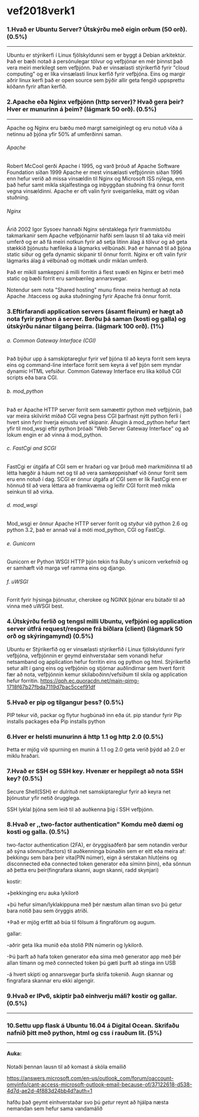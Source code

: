 # vef2018verk1

### 1.Hvað er Ubuntu Server? Útskýrðu með eigin orðum (50 orð). (0.5%)
---------
Ubuntu er stýrikerfi í Linux fjölskyldunni sem er byggt á Debian arkitektúr.
Það er bæði notað á persónulegar tölvur og vefþjónar en mér þinnst það vera meiri merkilegt sem vefþjónn.
Það er vinsælasti stýrikerfið fyrir "cloud computing" og er líka vinsælasti linux kerfið fyrir vefþjóna.
Eins og margir aðrir linux kerfi það er open source sem þýðir allir geta fengið uppsprettu kóðann fyrir aftan kerfið.
### 2.Apache eða Nginx vefþjónn (http server)? Hvað gera þeir? Hver er munurinn á þeim? (lágmark 50 orð). (0.5%)
---------
Apache og Nginx eru bæðu með margt sameiginlegt og eru notuð víða á netinnu að þjóna yfir 50% af umferðinni saman.
###### Apache
Robert McCool gerði Apache í 1995, og varð þróuð af Apache Software Foundation síðan 1999
Apache er mest vinsælasti vefþjónnin síðan 1996 enn hefur verið að missa vinsældin til Nginx og Microsoft ISS nýlega, enn það hefur samt mikla skjalfestinga og inbyggðan stuðning frá önnur forrit vegna vinsældinni.
Apache er oft valin fyrir sveiganleika, mátt og víðan stuðning.

###### Nginx
Árið 2002 Igor Sysoev hannaði Nginx sérstaklega fyrir frammistöðu takmarkanir sem Apache vefþjónarnir hafði sem lausn til að taka við meiri umferð og er að fá meiri notkun fyrir að setja lítinn álag á tölvur og að geta stækkið þjónustu hæfileika á lágmarks vélbúnaði.
Það er hannað til að þjóna static síður og gefa dynamic skipanir til önnur forrit.
Nginx er oft valin fyrir lágmarks álag á vélbúnað og móttæk undir miklan umferð.

Það er mikill samkeppni á milli forritin á flest svæði en Nginx er betri með static og bæði forrit eru sambærileg annarsvegar.

Notendur sem nota "Shared hosting" munu finna meira hentugt að nota Apache .htaccess og auka stuðninging fyrir Apache frá önnur forrit.

### 3.Eftirfarandi application servers (ásamt fleirum) er hægt að nota fyrir python á server. Berðu þá saman (kosti og galla) og útskýrðu nánar tilgang þeirra. (lágmark 100 orð). (1%)
###### a. Common Gateway Interface (CGI)
Það býður upp á samskiptareglur fyrir vef þjóna til að keyra forrit sem keyra eins og command-line interface forrit sem keyra á vef þjón sem myndar dynamic HTML vefsíður. Common Gateway Interface eru líka kölluð CGI scripts eða bara CGI.
###### b. mod_python
Það er Apache HTTP server forrit sem samæettir python með vefþjónin, það var meira skilvirkt miðað CGI vegna þess CGI þarfnast nýtt python ferli í hvert sinn fyrir hverja einustu vef skipanir.
Áhugin á mod_python hefur fært yfir til mod_wsgi eftir python þróaði "Web Server Gateway Interface" og að lokum engin er að vinna á mod_python.
###### c. FastCgi and SCGI
FastCgi er útgáfa af CGI sem er hraðari og var þróuð með markmiðinna til að létta hægðir á háum net og til að vera samkeppnishæf við önnur forrit sem eru enn notuð í dag.
SCGI er önnur útgáfa af CGI sem er lík FastCgi enn er hönnuð til að vera léttara að framkvæma og leifir CGI forrit með mikla seinkun til að virka.
###### d. mod_wsgi
Mod_wsgi er önnur Apache HTTP server forrit og styður við python 2.6 og python 3.2, það er annað val á móti mod_python, CGI og FastCgi.
###### e. Gunicorn
Gunicorn er Python WSGI HTTP þjón tekin frá Ruby's unicorn verkefnið og er samhæft við marga vef ramma eins og django.
###### f. uWSGI
Forrit fyrir hýsinga þjónustur, cherokee og NGINX þjónar eru bútaðir til að vinna með uWSGI best.

### 4.Útskýrðu ferlið og tengsl milli Ubuntu, vefþjóni og application server útfrá request/respone frá biðlara (client) (lágmark 50 orð og skýringamynd) (0.5%)
Ubuntu er Stýrikerfið og er vinsælasti stýrikerfið í Linux fjölskyldunni fyrir vefþjóna, vefþjónnin er geymd einhverstaðar sem vonandi hefur netsamband og application hefur forritin eins og python og html. 
Stýrikerfið setur allt í gang eins og vefþjónin og stjórnar auðlindirnar sem hvert forrit fær að nota, vefþjónnin kemur skilaboðinn/vefsíðum til skila og application hefur forritin.
https://qph.ec.quoracdn.net/main-qimg-1718f67b27fbda7119d7bac5ccef91df
### 5.Hvað er pip og tilgangur þess? (0.5%)
PIP tekur við, packar og flytur hugbúnað inn eða út.
pip standur fyrir Pip installs packages eða Pip installs python
### 6.Hver er helsti munurinn á http 1.1 og http 2.0 (0.5%)
Þetta er mjög víð spurning en munin á 1.1 og 2.0 geta verið þýdd að 2.0 er miklu hraðari.

### 7.Hvað er SSH og SSH key. Hvenær er heppilegt að nota SSH key? (0.5%)
Secure Shell(SSH) er dulrituð net samskiptareglur fyrir að keyra net þjónustur yfir netið örugglega.

SSH lyklal þjóna sem leið til að auðkenna þig í SSH vefþjónn.
### 8.Hvað er ,,two-factor authentication" Komdu með dæmi og kosti og galla. (0.5%)
two-factor authentication (2FA), er öryggisaðferð þar sem notandin verður að sýna sönnun(factors) til auðkenninga búnaðin sem er eitt eða meira af: þekkingu sem bara þeir vita(PIN númer), eign á sérstakan hlut(eins og disconnected eða connected token generator eða síminn þinn), eða sönnun að þetta eru þeir(fingrafara skanni, augn skanni, radd skynjari)

kostir:

+þekkinging eru auka lykilorð

+þú hefur síman/lyklakippuna með þér næstum allan tíman svo þú getur bara notið þau sem öryggis atriði.

+Það er mjög erfitt að búa til fölsum á fingraförum og augum.

gallar:

-aðrir geta líka munið eða stolið PIN númerin og lykilorð.

-Þú þarft að hafa token generator eða síma með generator app með þér allan tímann og með connected token þú gæti þurft að stinga inn USB

-á hvert skipti og annarsvegar þurfa skrifa tokenið.
Augn skannar og fingrafara skannar eru ekki algengir.
### 9.Hvað er IPv6, skiptir það einhverju máli? kostir og gallar. (0.5%)
---------

### 10.Settu upp flask á Ubuntu 16.04 á Digital Ocean. Skrifaðu nafnið þitt með python, html og css í rauðum lit. (5%)
---------

#### Auka:
Notaði þennan lausn til að komast á skóla emailið

https://answers.microsoft.com/en-us/outlook_com/forum/oaccount-omyinfo/cant-access-microsoft-outlook-email-because-of/37122618-d538-4d7d-ae2d-4f883d24bb4d?auth=1

hafðu það geymt einhverstaðar svo þú *getur* reynt að hjálpa næsta nemandan sem hefur sama vandamálið
